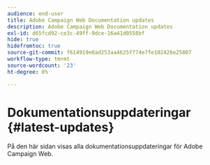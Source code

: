 ```yaml
---
audience: end-user
title: Adobe Campaign Web Documentation updates
description: Adobe Campaign Web Documentation updates
exl-id: d65fcd92-ce3c-49ff-9dce-16a41d0558bf
hide: true
hidefromtoc: true
source-git-commit: f614919e0ad253aa4625f774e7fe102426e25807
workflow-type: tm+mt
source-wordcount: '23'
ht-degree: 8%

---
```


# Dokumentationsuppdateringar {#latest-updates}

På den här sidan visas alla dokumentationsuppdateringar för Adobe Campaign Web.

